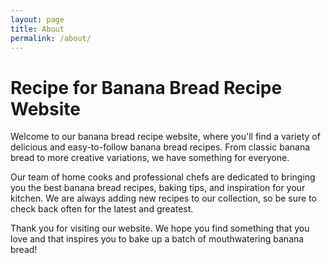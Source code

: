 ```yaml
---
layout: page
title: About
permalink: /about/
---
```


<h1>Recipe for Banana Bread Recipe Website</h1>
<p>Welcome to our banana bread recipe website, where you'll find a variety of delicious and easy-to-follow banana bread recipes. From classic banana bread to more creative variations, we have something for everyone.</p>
<p>Our team of home cooks and professional chefs are dedicated to bringing you the best banana bread recipes, baking tips, and inspiration for your kitchen. We are always adding new recipes to our collection, so be sure to check back often for the latest and greatest.</p>
<p>Thank you for visiting our website. We hope you find something that you love and that inspires you to bake up a batch of mouthwatering banana bread!</p>
